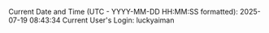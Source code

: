 Current Date and Time (UTC - YYYY-MM-DD HH:MM:SS formatted): 2025-07-19 08:43:34
Current User's Login: luckyaiman
